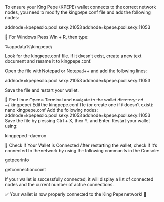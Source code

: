 To ensure your King Pepe (KPEPE) wallet connects to the correct network nodes, you need to modify the kingpepe.conf file and add the following nodes:

addnode=kpepesolo.pool.sexy:21053
addnode=kpepe.pool.sexy:11053

🔹 For Windows
Press Win + R, then type:

%appdata%\kingpepe\

Look for the kingpepe.conf file. If it doesn’t exist, create a new text document and rename it to kingpepe.conf.

Open the file with Notepad or Notepad++ and add the following lines:

addnode=kpepesolo.pool.sexy:21053
addnode=kpepe.pool.sexy:11053

Save the file and restart your wallet.


🔹 For Linux
Open a Terminal and navigate to the wallet directory:
cd ~/.kingpepe/
Edit the kingpepe.conf file (or create one if it doesn’t exist):
nano kingpepe.conf
Add the following nodes:
addnode=kpepesolo.pool.sexy:21053
addnode=kpepe.pool.sexy:11053
Save the file by pressing Ctrl + X, then Y, and Enter.
Restart your wallet using:

kingpeped -daemon

📌 Check if Your Wallet is Connected
After restarting the wallet, check if it’s connected to the network by using the following commands in the Console:

getpeerinfo

getconnectioncount


If your wallet is successfully connected, it will display a list of connected nodes and the current number of active connections.

✅ Your wallet is now properly connected to the King Pepe network! 🚀
